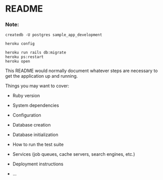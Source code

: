 # README


### Note:

```
createdb -U postgres sample_app_development
```

```
heroku config
```

```
heroku run rails db:migrate
heroku ps:restart
heroku open
```



This README would normally document whatever steps are necessary to get the
application up and running.

Things you may want to cover:

* Ruby version

* System dependencies

* Configuration

* Database creation

* Database initialization

* How to run the test suite

* Services (job queues, cache servers, search engines, etc.)

* Deployment instructions

* ...
